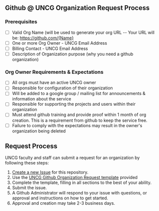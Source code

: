 ## Github @ UNCG Organization Request Process

### Prerequisites

 - [ ] Valid Org Name (will be used to generate your org URL -- Your URL will be: https://github.com/{Name}
 - [ ] One or more Org Owner - UNCG Email Address
 - [ ] Billing Contact - UNCG Email Address
 - [ ] Description of Organization purpose (why you need a github organization)

### Org Owner Requirements & Expectations
 - [ ] All orgs must have an active UNCG owner
 - [ ] Responsible for configuration of their organization
 - [ ] Will be added to a google group / mailing list for announcements & information about the service
 - [ ] Responsible for supporting the projects and users within their organization
 - [ ] Must attend github training and provide proof within 1 month of org creation. This is a requirement from github to keep the service free.
 - [ ] Failure to comply with the expectations may result in the owner's organization being deleted

## Request Process

UNCG faculty and staff can submit a request for an organization by following these steps:
 1. [Create a new Issue](https://github.com/UNCG-Github/Github/issues/new/choose) for this repository.
 2. Use the [UNCG Github Organization Request template](https://github.com/UNCG-Github/Github/issues/new?assignees=&labels=Organization+Request&template=uncg-github-organization-request.md&title=%5BORG-REQUEST%5D) provided
 3. Complete the template, filling in all sections to the best of your ability. 
 4. Submit the issue. 
 5. A Github Administrator will respond to your issue with questions, or approval and instructions on how to get started.
 6. Approval and creation may take 2-3 business days.
